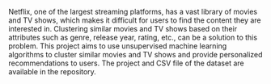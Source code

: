 Netflix, one of the largest streaming platforms, has a vast library of movies and TV shows, which makes it difficult for users to find the content they are interested in. Clustering similar movies and TV shows based on their attributes such as genre, release year, rating, etc., can be a solution to this problem. This project aims to use unsupervised machine learning algorithms to cluster similar movies and TV shows and provide personalized recommendations to users. The project and CSV file of the dataset are available in the repository.
